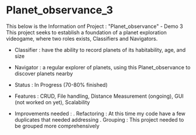 # Planet_observance_3

This below is the Information onf Project : "Planet_observance" - Demo 3
   This project seeks to establish a foundation of a planet exploration videogame, where two roles exists, Classifiers and Navigators. 
   - Classifier : have the ability to record planets of its habitability, age, and size
   - Navigator : a regular explorer of planets, using this Planet_observance to discover planets nearby
  
- Status : In Progress (70-80% finished)
- Features : CRUD, File handling, Distance Measurement (ongoing), GUI (not worked on yet), Scalability
- Improvements needed :
      . Refactoring : At this time my code have a few duplicates that needed addressing
      . Grouping : This project needed to be grouped more comprehensively
